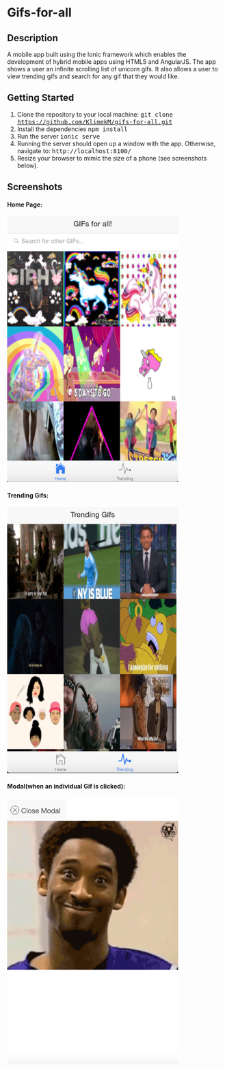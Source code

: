 # Gifs-for-all

## Description
A mobile app built using the Ionic framework which enables the development of hybrid mobile apps using HTML5 and AngularJS. The app shows a user an infinite scrolling list of unicorn gifs. It also allows a user to view trending gifs and search for any gif that they would like.

## Getting Started
1. Clone the repository to your local machine: <tt>git clone https://github.com/KlimekM/gifs-for-all.git</tt>
2. Install the dependencies <tt>npm install</tt>
3. Run the server <tt>ionic serve</tt>
4. Running the server should open up a window with the app. Otherwise, navigate to: <tt>http://localhost:8100/</tt>
5. Resize your browser to mimic the size of a phone (see screenshots below).

## Screenshots

#### Home Page:
<img src="images/home.png" height="620" width="400" >

#### Trending Gifs:
<img src="images/trending.png" height="620" width="400" >

#### Modal(when an individual Gif is clicked):
<img src="images/modal.png" height="620" width="400" >

